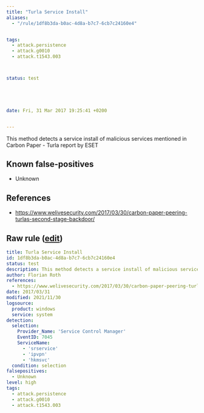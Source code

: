 ```yaml
---
title: "Turla Service Install"
aliases:
  - "/rule/1df8b3da-b0ac-4d8a-b7c7-6cb7c24160e4"


tags:
  - attack.persistence
  - attack.g0010
  - attack.t1543.003



status: test





date: Fri, 31 Mar 2017 19:25:41 +0200


---
```


This method detects a service install of malicious services mentioned in Carbon Paper - Turla report by ESET

<!--more-->


## Known false-positives

* Unknown



## References

* https://www.welivesecurity.com/2017/03/30/carbon-paper-peering-turlas-second-stage-backdoor/


## Raw rule ([edit](https://github.com/SigmaHQ/sigma/edit/master/rules/windows/builtin/system/win_apt_carbonpaper_turla.yml))
```yaml
title: Turla Service Install
id: 1df8b3da-b0ac-4d8a-b7c7-6cb7c24160e4
status: test
description: This method detects a service install of malicious services mentioned in Carbon Paper - Turla report by ESET
author: Florian Roth
references:
  - https://www.welivesecurity.com/2017/03/30/carbon-paper-peering-turlas-second-stage-backdoor/
date: 2017/03/31
modified: 2021/11/30
logsource:
  product: windows
  service: system
detection:
  selection:
    Provider_Name: 'Service Control Manager'
    EventID: 7045
    ServiceName:
      - 'srservice'
      - 'ipvpn'
      - 'hkmsvc'
  condition: selection
falsepositives:
  - Unknown
level: high
tags:
  - attack.persistence
  - attack.g0010
  - attack.t1543.003

```

